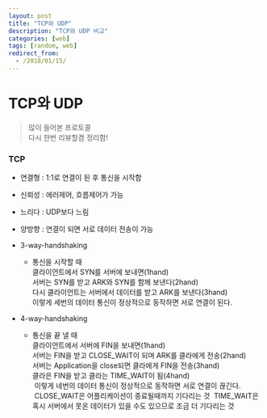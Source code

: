 ```yaml
---
layout: post
title: "TCP와 UDP"
description: "TCP와 UDP 비교"
categories: [web]
tags: [random, web]
redirect_from:
  - /2018/01/15/
---
```


# TCP와 UDP  
> 많이 들어본 프로토콜  
> 다시 한번 리뷰할겸 정리함!  

### TCP
  
* 연결형 : 1:1로 연결이 된 후 통신을 시작함
* 신뢰성 : 에러제어, 흐름제어가 가능
* 느리다 : UDP보다 느림
* 양방향 : 연결이 되면 서로 데이터 전송이 가능
* 3-way-handshaking  
  * 통신을 시작할 때  
   클라이언트에서 SYN를 서버에 보내면(1hand)  
   서버는 SYN를 받고 ARK와 SYN를 함께 보낸다(2hand)  
   다시 클라이언트는 서버에서 데이터를 받고 ARK를 보낸다(3hand)  
   이렇게 세번의 데이터 통신이 정상적으로 동작하면 서로 연결이 된다.  
  
* 4-way-handshaking
  * 통신을 끝 낼 때  
  클라이언트에서 서버에 FIN을 보내면(1hand)  
  서버는 FIN을 받고 CLOSE_WAIT이 되며 ARK를 클라에게 전송(2hand)  
  서버는 Application을 close되면 클라에게 FIN을 전송(3hand)  
  클라은 FIN을 받고 클라는 TIME_WAIT이 됨(4hand)  
  이렇게 네번의 데이터 통신이 정상적으로 동작하면 서로 연결이 끊긴다.
  CLOSE_WAIT은 어플리케이션이 종료될때까지 기다리는 것
  TIME_WAIT은 혹시 서버에서 못온 데이터가 있을 수도 있으므로 조금 더 기다리는 것 

